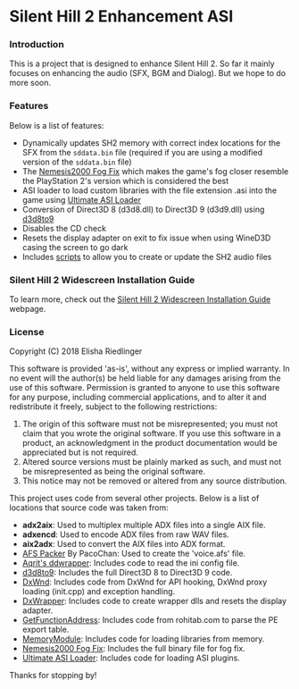 # Silent Hill 2 Enhancement ASI
### Introduction
This is a project that is designed to enhance Silent Hill 2.  So far it mainly focuses on enhancing the audio (SFX, BGM and Dialog).  But we hope to do more soon.

### Features
Below is a list of features:

 * Dynamically updates SH2 memory with correct index locations for the SFX from the `sddata.bin` file (required if you are using a modified version of the `sddata.bin` file)
 * The [Nemesis2000 Fog Fix](http://ps2wide.net/pc.html#sh2) which makes the game's fog closer resemble the PlayStation 2's version which is considered the best
 * ASI loader to load custom libraries with the file extension .asi into the game using [Ultimate ASI Loader](https://github.com/ThirteenAG/Ultimate-ASI-Loader)
 * Conversion of Direct3D 8 (d3d8.dll) to Direct3D 9 (d3d9.dll) using [d3d8to9](https://github.com/crosire/d3d8to9)
 * Disables the CD check
 * Resets the display adapter on exit to fix issue when using WineD3D casing the screen to go dark
 * Includes [scripts](AudioScripts) to allow you to create or update the SH2 audio files

### Silent Hill 2 Widescreen Installation Guide
To learn more, check out the [Silent Hill 2 Widescreen Installation Guide](http://www.enhanced.townofsilenthill.com/SH2/) webpage.

### License
Copyright (C) 2018 Elisha Riedlinger

This software is provided 'as-is', without any express or implied warranty. In no event will the author(s) be held liable for any damages arising from the use of this software. Permission is granted to anyone to use this software for any purpose, including commercial applications, and to alter it and redistribute it freely, subject to the following restrictions:

1. The origin of this software must not be misrepresented; you must not claim that you wrote the original software. If you use this software in a product, an acknowledgment in the product documentation would be appreciated but is not required.
2. Altered source versions must be plainly marked as such, and must not be misrepresented as being the original software.
3. This notice may not be removed or altered from any source distribution.

This project uses code from several other projects. Below is a list of locations that source code was taken from:

 * **adx2aix**: Used to multiplex multiple ADX files into a single AIX file.
 * **adxencd**: Used to encode ADX files from raw WAV files.
 * **aix2adx**: Used to convert the AIX files into ADX format.
 * [AFS Packer](https://www.romhacking.net/utilities/843/) By PacoChan: Used to create the 'voice.afs' file.
 * [Aqrit's ddwrapper](http://bitpatch.com/ddwrapper.html): Includes code to read the ini config file.
 * [d3d8to9](https://github.com/crosire/d3d8to9): Includes the full Direct3D 8 to Direct3D 9 code.
 * [DxWnd](https://sourceforge.net/projects/dxwnd/): Includes code from DxWnd for API hooking, DxWnd proxy loading (init.cpp) and exception handling.
 * [DxWrapper](https://github.com/elishacloud/dxwrapper): Includes code to create wrapper dlls and resets the display adapter.
 * [GetFunctionAddress](http://www.rohitab.com/discuss/topic/40594-parsing-pe-export-table/): Includes code from rohitab.com to parse the PE export table.
 * [MemoryModule](https://github.com/fancycode/MemoryModule): Includes code for loading libraries from memory.
 * [Nemesis2000 Fog Fix](http://ps2wide.net/pc.html#sh2): Includes the full binary file for fog fix.
 * [Ultimate ASI Loader](https://github.com/ThirteenAG/Ultimate-ASI-Loader): Includes code for loading ASI plugins.

Thanks for stopping by!